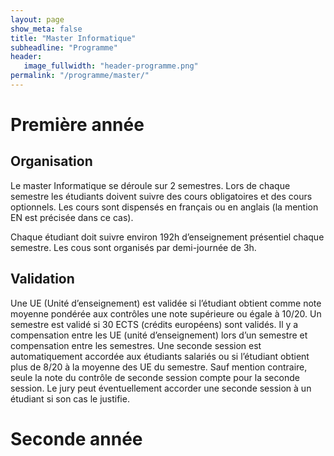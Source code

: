 ```yaml
---
layout: page
show_meta: false
title: "Master Informatique"
subheadline: "Programme"
header:
   image_fullwidth: "header-programme.png"
permalink: "/programme/master/"
---
```


# Première année #

## Organisation  ##

Le master Informatique se déroule sur 2 semestres.
Lors de chaque semestre les étudiants doivent suivre des cours obligatoires et des cours optionnels.
Les cours sont dispensés en français ou en anglais (la mention EN est précisée dans ce cas).

Chaque étudiant doit suivre environ 192h d’enseignement présentiel chaque semestre. Les cous sont organisés par demi-journée de 3h.


## Validation  ##

Une UE (Unité d’enseignement) est validée si l’étudiant obtient comme note moyenne pondérée aux contrôles une note supérieure ou égale à 10/20. 
Un semestre est validé si 30 ECTS (crédits européens) sont validés. 
Il y a compensation entre les UE (unité d’enseignement) lors d’un semestre et compensation entre les semestres.
Une seconde session est automatiquement accordée aux étudiants salariés ou si l’étudiant obtient plus de 8/20 à la moyenne des UE du semestre. Sauf mention contraire, seule la note du contrôle de seconde session compte pour la seconde session.
Le jury peut éventuellement accorder une seconde session à un étudiant si son cas le justifie.


# Seconde année #

